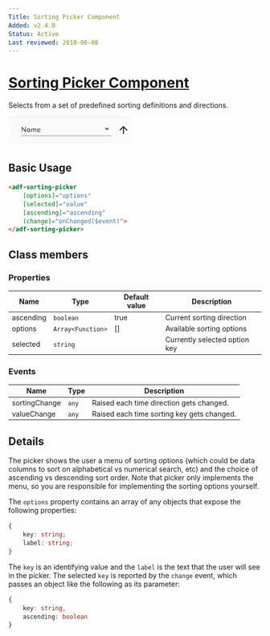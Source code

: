 ```yaml
---
Title: Sorting Picker Component
Added: v2.4.0
Status: Active
Last reviewed: 2018-06-08
---
```


# [Sorting Picker Component](../../../lib/core/sorting-picker/sorting-picker.component.ts "Defined in sorting-picker.component.ts")

Selects from a set of predefined sorting definitions and directions.

![Sorting Picker](../../docassets/images/sorting-picker.png)

## Basic Usage

```html
<adf-sorting-picker
    [options]="options"
    [selected]="value"
    [ascending]="ascending"
    (change)="onChanged($event)">
</adf-sorting-picker>
```

## Class members

### Properties

| Name | Type | Default value | Description |
| ---- | ---- | ------------- | ----------- |
| ascending | `boolean` | true | Current sorting direction |
| options | `Array<Function>` | \[] | Available sorting options |
| selected | `string` |  | Currently selected option key |

### Events

| Name | Type | Description |
| ---- | ---- | ----------- |
| sortingChange | `any` | Raised each time direction gets changed. |
| valueChange | `any` | Raised each time sorting key gets changed. |

## Details

The picker shows the user a menu of sorting options (which could be data columns to sort on
alphabetical vs numerical search, etc) and the choice of ascending vs descending sort order.
Note that picker only implements the menu, so you are responsible for implementing the sorting
options yourself.

The `options` property contains an array of any objects that expose the following properties:

```ts
{
    key: string;
    label: string;
}
```

The `key` is an identifying value and the `label` is the text that the user will see in the
picker. The selected `key` is reported by the `change` event, which passes an object like the
following as its parameter:

```ts
{
    key: string,
    ascending: boolean
}
```
